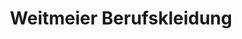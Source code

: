 ---
title: "Weitmeier Berufskleidung"
url: /neutraubling/weitmeier-berufskleidung/
shop: Kleidung
---